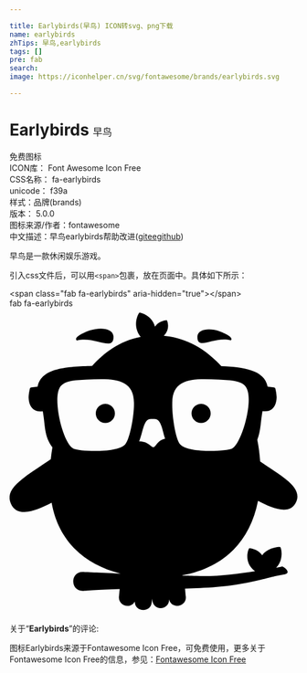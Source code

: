 ```yaml
---

title: Earlybirds(早鸟) ICON转svg、png下载
name: earlybirds
zhTips: 早鸟,earlybirds
tags: []
pre: fab
search: 
image: https://iconhelper.cn/svg/fontawesome/brands/earlybirds.svg

---
```


# Earlybirds  <small style="font-size: 60%;font-weight: 100">早鸟</small>


<div class="detail-page">
<p>
<span><span class="badge-success badge">免费图标</span> </span>
<br/>
<span>
ICON库：
<span class="badge-secondary badge">Font Awesome Icon Free</span> 
</span>
<br/>
<span>
CSS名称：
<span class="badge-secondary badge">fa-earlybirds</span> 
</span>
<br/>
<span>
unicode：
<span class="badge-secondary badge">f39a</span> 
<copy-btn content='f39a' btn-title=""></copy-btn>
<copy-btn :content='String.fromCodePoint(parseInt("f39a", 16))' btn-title="复制U"></copy-btn>
</span><br/><span>样式：<span class="badge-light badge">品牌(brands)</span></span>
<br/>
<span>
版本：
<span class="badge-secondary badge">5.0.0</span> 
</span>
<br/>
<span>图标来源/作者：<span class="badge-light badge">fontawesome</span></span> 
<br/>
<span class="zh-detail">中文描述：<span class="badge-primary badge">早鸟</span><span class="badge-primary badge">earlybirds</span><span class="help-link"><span>帮助改进</span>(<a href="https://gitee.com/liuwave/icon-helper/edit/master/json/fontawesome/brands/earlybirds.json" target="_blank" rel="noopener noreferrer">gitee</a><a href="https://github.com/liuwave/icon-helper/edit/master/json/fontawesome/brands/earlybirds.json" target="_blank" rel="noopener noreferrer">github</a></span>)</span><br/>
</p>
</div><div class="description description alert alert-light">早鸟是一款休闲娱乐游戏。</div>
<div class="alert alert-dark">
  <i class="fab fa-earlybirds fa-xs"></i>
  <i class="fab fa-earlybirds fa-sm"></i>
  <i class="fab fa-earlybirds fa-lg"></i>
  <i class="fab fa-earlybirds fa-2x"></i>
  <i class="fab fa-earlybirds fa-3x"></i>
  <i class="fab fa-earlybirds fa-5x"></i>
  <i class="fab fa-earlybirds fa-7x"></i>
</div>
<div>
  <p>引入css文件后，可以用<code>&lt;span&gt;</code>包裹，放在页面中。具体如下所示：    
  </p>
  <div class="alert alert-primary" style="font-size: 14px">
    &lt;span class="fab fa-earlybirds" aria-hidden="true"&gt;&lt;/span&gt;
    <copy-btn content='<span class="fab fa-earlybirds" aria-hidden="true"></span>'></copy-btn>
  </div>
  <div class="alert alert-secondary">
    <i class="fab fa-earlybirds"
    style="font-size: 24px"
    aria-hidden="true"></i> fab fa-earlybirds
    <copy-btn content="fab fa-earlybirds" btn-title="复制图标名称"></copy-btn>
  </div>
</div>
<div id="svg" class="svg-wrap">
<svg xmlns="http://www.w3.org/2000/svg" viewBox="0 0 480 512"><path d="M313.2 47.5c1.2-13 21.3-14 36.6-8.7.9.3 26.2 9.7 19 15.2-27.9-7.4-56.4 18.2-55.6-6.5zm-201 6.9c30.7-8.1 62 20 61.1-7.1-1.3-14.2-23.4-15.3-40.2-9.6-1 .3-28.7 10.5-20.9 16.7zM319.4 160c-8.8 0-16 7.2-16 16s7.2 16 16 16 16-7.2 16-16-7.2-16-16-16zm-159.7 0c-8.8 0-16 7.2-16 16s7.2 16 16 16 16-7.2 16-16-7.2-16-16-16zm318.5 163.2c-9.9 24-40.7 11-63.9-1.2-13.5 69.1-58.1 111.4-126.3 124.2.3.9-2-.1 24 1 33.6 1.4 63.8-3.1 97.4-8-19.8-13.8-11.4-37.1-9.8-38.1 1.4-.9 14.7 1.7 21.6 11.5 8.6-12.5 28.4-14.8 30.2-13.6 1.6 1.1 6.6 20.9-6.9 34.6 4.7-.9 8.2-1.6 9.8-2.1 2.6-.8 17.7 11.3 3.1 13.3-14.3 2.3-22.6 5.1-47.1 10.8-45.9 10.7-85.9 11.8-117.7 12.8l1 11.6c3.8 18.1-23.4 24.3-27.6 6.2.8 17.9-27.1 21.8-28.4-1l-.5 5.3c-.7 18.4-28.4 17.9-28.3-.6-7.5 13.5-28.1 6.8-26.4-8.5l1.2-12.4c-36.7.9-59.7 3.1-61.8 3.1-20.9 0-20.9-31.6 0-31.6 2.4 0 27.7 1.3 63.2 2.8-61.1-15.5-103.7-55-114.9-118.2-25 12.8-57.5 26.8-68.2.8-10.5-25.4 21.5-42.6 66.8-73.4.7-6.6 1.6-13.3 2.7-19.8-14.4-19.6-11.6-36.3-16.1-60.4-16.8 2.4-23.2-9.1-23.6-23.1.3-7.3 2.1-14.9 2.4-15.4 1.1-1.8 10.1-2 12.7-2.6 6-31.7 50.6-33.2 90.9-34.5 19.7-21.8 45.2-41.5 80.9-48.3C203.3 29 215.2 8.5 216.2 8c1.7-.8 21.2 4.3 26.3 23.2 5.2-8.8 18.3-11.4 19.6-10.7 1.1.6 6.4 15-4.9 25.9 40.3 3.5 72.2 24.7 96 50.7 36.1 1.5 71.8 5.9 77.1 34 2.7.6 11.6.8 12.7 2.6.3.5 2.1 8.1 2.4 15.4-.5 13.9-6.8 25.4-23.6 23.1-3.2 17.3-2.7 32.9-8.7 47.7 2.4 11.7 4 23.8 4.8 36.4 37 25.4 70.3 42.5 60.3 66.9zM207.4 159.9c.9-44-37.9-42.2-78.6-40.3-21.7 1-38.9 1.9-45.5 13.9-11.4 20.9 5.9 92.9 23.2 101.2 9.8 4.7 73.4 7.9 86.3-7.1 8.2-9.4 15-49.4 14.6-67.7zm52 58.3c-4.3-12.4-6-30.1-15.3-32.7-2-.5-9-.5-11 0-10 2.8-10.8 22.1-17 37.2 15.4 0 19.3 9.7 23.7 9.7 4.3 0 6.3-11.3 19.6-14.2zm135.7-84.7c-6.6-12.1-24.8-12.9-46.5-13.9-40.2-1.9-78.2-3.8-77.3 40.3-.5 18.3 5 58.3 13.2 67.8 13 14.9 76.6 11.8 86.3 7.1 15.8-7.6 36.5-78.9 24.3-101.3z"/></svg>
</div>
<detail full-name='fa-earlybirds'></detail>
<div class="icon-detail__container">
<p>关于“<b>Earlybirds</b>”的评论:</p>
</div>
<Vssue title="关于“Earlybirds”的评论" />    
<div><p>图标Earlybirds来源于Fontawesome Icon Free，可免费使用，更多关于  Fontawesome Icon Free的信息，参见：<a target="_blank" href="https://iconhelper.cn/fontawesome.html">Fontawesome Icon Free</a>
</p></div>
